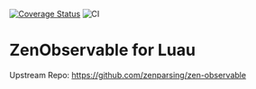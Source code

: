 [![Coverage Status](https://coveralls.io/repos/github/Roblox/zen-observable-lua/badge.svg?branch=main&t=ZMraRf)](https://coveralls.io/github/Roblox/zen-observable-lua?branch=main)
![CI](https://github.com/Roblox/zen-observable-lua/workflows/Tests/badge.svg)

# ZenObservable for Luau

Upstream Repo: https://github.com/zenparsing/zen-observable
